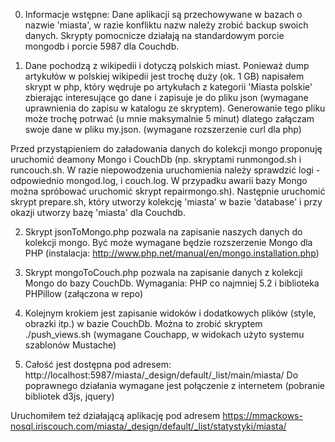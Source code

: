 0. Informacje wstępne:
Dane aplikacji są przechowywane w bazach o nazwie 'miasta', w razie konfliktu nazw należy zrobić backup swoich danych.
Skrypty pomocnicze działają na standardowym porcie mongodb i porcie 5987 dla Couchdb.

1. Dane pochodzą z wikipedii i dotyczą polskich miast. Ponieważ dump artykułów w polskiej wikipedii jest trochę duży (ok. 1 GB) napisałem skrypt w php, który wędruje po artykułach z kategorii 'Miasta polskie' zbierając interesujące go dane i zapisuje je do pliku json (wymagane uprawnienia do zapisu w katalogu ze skryptem). Generowanie tego pliku może trochę potrwać (u mnie maksymalnie 5 minut) dlatego załączam swoje dane w pliku my.json. (wymagane rozszerzenie curl dla php)

Przed przystąpieniem do załadowania danych do kolekcji mongo proponuję uruchomić deamony Mongo i CouchDb (np. skryptami runmongod.sh i runcouch.sh. W razie niepowodzenia uruchomienia należy sprawdzić logi - odpowiednio mongod.log, i couch.log. W przypadku awarii bazy Mongo można spróbować uruchomić skrypt repairmongo.sh). Następnie uruchomić skrypt prepare.sh, który utworzy kolekcję 'miasta' w bazie 'database' i przy okazji utworzy bazę 'miasta' dla Couchdb.

2. Skrypt jsonToMongo.php pozwala na zapisanie naszych danych do kolekcji mongo. Być może wymagane będzie rozszerzenie Mongo dla PHP (instalacja: http://www.php.net/manual/en/mongo.installation.php)

3. Skrypt mongoToCouch.php pozwala na zapisanie danych z kolekcji Mongo do bazy CouchDb. Wymagania: PHP co najmniej 5.2 i biblioteka PHPillow (załączona w repo)

4. Kolejnym krokiem jest zapisanie widoków i dodatkowych plików (style, obrazki itp.) w bazie CouchDb. Można to zrobić skryptem ./push_views.sh (wymagane Couchapp, w widokach użyto systemu szablonów Mustache)

5. Całość jest dostępna pod adresem:
http://localhost:5987/miasta/_design/default/_list/main/miasta/ Do poprawnego działania wymagane jest połączenie z internetem (pobranie bibliotek d3js, jquery)

Uruchomiłem też działającą aplikację pod adresem
https://mmackows-nosql.iriscouch.com/miasta/_design/default/_list/statystyki/miasta/
